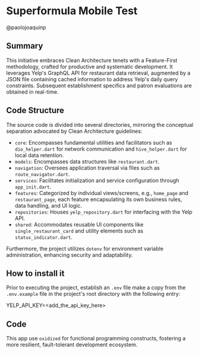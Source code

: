 # Superformula Mobile Test

@paolojoaquinp

## Summary
This initiative embraces Clean Architecture tenets with a Feature-First methodology, crafted for productive and systematic development. It leverages Yelp's GraphQL API for restaurant data retrieval, augmented by a JSON file containing cached information to address Yelp's daily query constraints. Subsequent establishment specifics and patron evaluations are obtained in real-time.

## Code Structure
The source code is divided into several directories, mirroring the conceptual separation advocated by Clean Architecture guidelines:

- `core`: Encompasses fundamental utilities and facilitators such as `dio_helper.dart` for network communication and `hive_helper.dart` for local data retention.
- `models`: Encompasses data structures like `restaurant.dart`.
- `navigation`: Oversees application traversal via files such as `route_navigator.dart`.
- `services`: Facilitates initialization and service configuration through `app_init.dart`.
- `features`: Categorized by individual views/screens, e.g., `home_page` and `restaurant_page`, each feature encapsulating its own business rules, data handling, and UI logic.
- `repositories`: Houses `yelp_repository.dart` for interfacing with the Yelp API.
- `shared`: Accommodates reusable UI components like `single_restaurant_card` and utility elements such as `status_indicator.dart`.

Furthermore, the project utilizes `dotenv` for environment variable administration, enhancing security and adaptability.

## How to install it
Prior to executing the project, establish an `.env` file make a copy from the `.env.example` file in the project's root directory with the following entry:

YELP_API_KEY=<add_the_api_key_here>

## Code
This app use `oxidized` for functional programming constructs, fostering a more resilient, fault-tolerant development ecosystem.